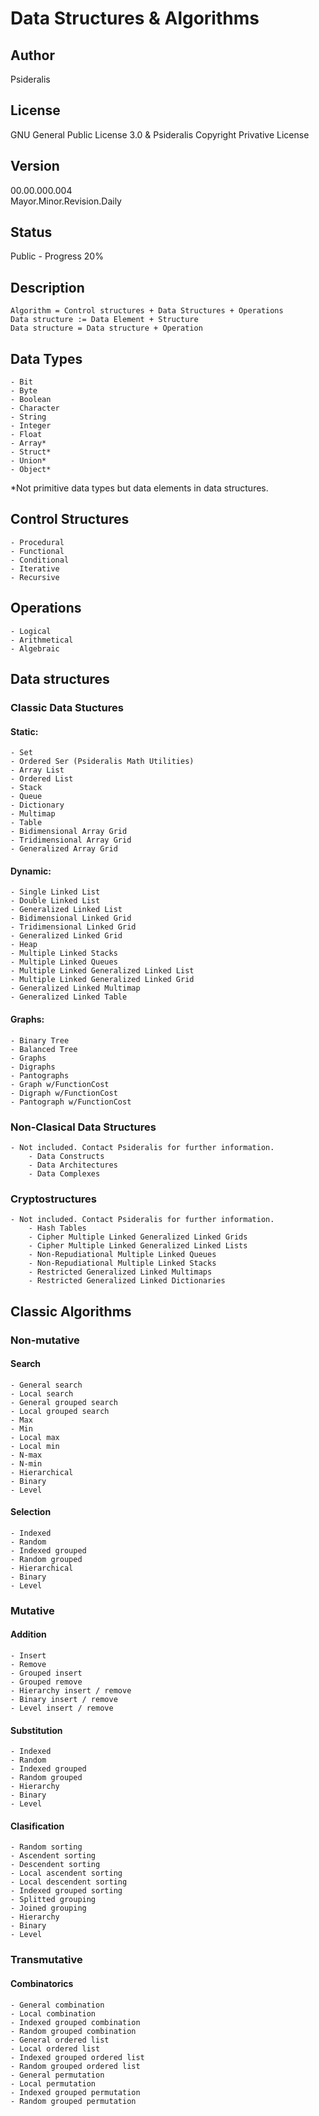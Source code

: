 # Data Structures & Algorithms
## Author
Psideralis
## License
GNU General Public License 3.0 & Psideralis Copyright Privative License
## Version
00.00.000.004 </br>
Mayor.Minor.Revision.Daily
## Status
Public - Progress 20%
## Description
	Algorithm = Control structures + Data Structures + Operations
	Data structure := Data Element + Structure
	Data structure = Data structure + Operation 

## Data Types
	- Bit
	- Byte
	- Boolean
	- Character
	- String
	- Integer
	- Float
	- Array*
	- Struct*
	- Union*
	- Object*
*Not primitive data types but data elements in data structures.

## Control Structures
	- Procedural 
	- Functional
	- Conditional
	- Iterative 
	- Recursive

## Operations
	- Logical
	- Arithmetical
	- Algebraic

## Data structures
### Classic Data Stuctures
#### Static:
	- Set
	- Ordered Ser (Psideralis Math Utilities)
	- Array List
	- Ordered List
	- Stack
	- Queue
	- Dictionary
	- Multimap
	- Table
	- Bidimensional Array Grid
	- Tridimensional Array Grid
	- Generalized Array Grid
#### Dynamic:
	- Single Linked List
	- Double Linked List
	- Generalized Linked List
	- Bidimensional Linked Grid
	- Tridimensional Linked Grid
	- Generalized Linked Grid
	- Heap
	- Multiple Linked Stacks
	- Multiple Linked Queues
	- Multiple Linked Generalized Linked List
	- Multiple Linked Generalized Linked Grid
	- Generalized Linked Multimap
	- Generalized Linked Table
#### Graphs:
	- Binary Tree
	- Balanced Tree
	- Graphs
	- Digraphs
	- Pantographs
	- Graph w/FunctionCost
	- Digraph w/FunctionCost
	- Pantograph w/FunctionCost
### Non-Clasical Data Structures
	- Not included. Contact Psideralis for further information.
		- Data Constructs
		- Data Architectures
		- Data Complexes
### Cryptostructures
	- Not included. Contact Psideralis for further information.
		- Hash Tables
		- Cipher Multiple Linked Generalized Linked Grids
		- Cipher Multiple Linked Generalized Linked Lists
		- Non-Repudiational Multiple Linked Queues
		- Non-Repudiational Multiple Linked Stacks
		- Restricted Generalized Linked Multimaps
		- Restricted Generalized Linked Dictionaries

## Classic Algorithms
### Non-mutative
#### Search
	- General search
	- Local search
	- General grouped search
	- Local grouped search
	- Max
	- Min
	- Local max
	- Local min
	- N-max
	- N-min
	- Hierarchical
	- Binary
	- Level
#### Selection
	- Indexed
	- Random
	- Indexed grouped
	- Random grouped
	- Hierarchical
	- Binary
	- Level

### Mutative
#### Addition
	- Insert
	- Remove
	- Grouped insert
	- Grouped remove
	- Hierarchy insert / remove
	- Binary insert / remove
	- Level insert / remove
#### Substitution
	- Indexed
	- Random
	- Indexed grouped
	- Random grouped
	- Hierarchy
	- Binary
	- Level
#### Clasification
	- Random sorting
	- Ascendent sorting
	- Descendent sorting
	- Local ascendent sorting
	- Local descendent sorting
	- Indexed grouped sorting
	- Splitted grouping
	- Joined grouping
	- Hierarchy
	- Binary
	- Level

### Transmutative
#### Combinatorics
	- General combination
	- Local combination
	- Indexed grouped combination
	- Random grouped combination
	- General ordered list
	- Local ordered list
	- Indexed grouped ordered list
	- Random grouped ordered list
	- General permutation
	- Local permutation
	- Indexed grouped permutation
	- Random grouped permutation